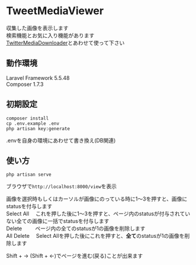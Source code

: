 # TweetMediaViewer
収集した画像を表示します  
検索機能とお気に入り機能があります  
[TwitterMediaDownloader](https://github.com/Aotsuki55/twitter_media_downloader)とあわせて使って下さい  

## 動作環境
Laravel Framework 5.5.48  
Composer 1.7.3

## 初期設定 
```
composer install
cp .env.example .env
php artisan key:generate
```
.envを自身の環境にあわせて書き換え(DB関連)

## 使い方
`php artisan serve`  

ブラウザで`http://localhost:8000/view`を表示  

画像を選択時もしくはカーソルが画像にのっている時に1〜3を押すと、画像にstatusを付与します  
Select All &emsp;これを押した後に1〜3を押すと、ページ内のstatusが付与されていない全ての画像に一括でstatusを付与します  
Delete &emsp; &emsp;ページ内の全てのstatusが1の画像を削除します  
All Delete &emsp;Select Allを押した後にこれを押すと、**全て**のstatusが1の画像を削除します  

Shift + → (Shift + ←)でページを進む(戻る)ことが出来ます
